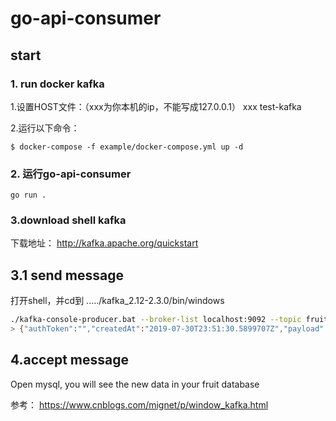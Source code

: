 # go-api-consumer

## start

### 1. run docker kafka
1.设置HOST文件：（xxx为你本机的ip，不能写成127.0.0.1）
    xxx test-kafka

2.运行以下命令：
```
$ docker-compose -f example/docker-compose.yml up -d
```

### 2. 运行go-api-consumer
```
go run .
```

### 3.download shell kafka
下载地址： http://kafka.apache.org/quickstart

## 3.1 send message
打开shell，并cd到 ...../kafka_2.12-2.3.0/bin/windows
```bash
./kafka-console-producer.bat --broker-list localhost:9092 --topic fruit
> {"authToken":"","createdAt":"2019-07-30T23:51:30.5899707Z","payload":{"name":"apple"},"requestId":"","status":"FruitCreated"}
```

## 4.accept message

Open mysql, you will see the new data in your fruit database

参考：
https://www.cnblogs.com/mignet/p/window_kafka.html
